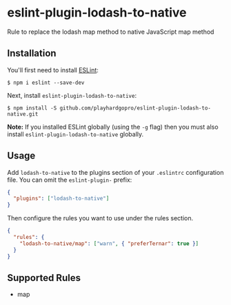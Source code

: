 # eslint-plugin-lodash-to-native

Rule to replace the lodash map method to native JavaScript map method

## Installation

You'll first need to install [ESLint](http://eslint.org):

```
$ npm i eslint --save-dev
```

Next, install `eslint-plugin-lodash-to-native`:

```
$ npm install -S github.com/playhardgopro/eslint-plugin-lodash-to-native.git
```

**Note:** If you installed ESLint globally (using the `-g` flag) then you must also install `eslint-plugin-lodash-to-native` globally.

## Usage

Add `lodash-to-native` to the plugins section of your `.eslintrc` configuration file. You can omit the `eslint-plugin-` prefix:

```json
{
  "plugins": ["lodash-to-native"]
}
```

Then configure the rules you want to use under the rules section.

```json
{
  "rules": {
    "lodash-to-native/map": ["warn", { "preferTernar": true }]
  }
}
```

## Supported Rules

- map
